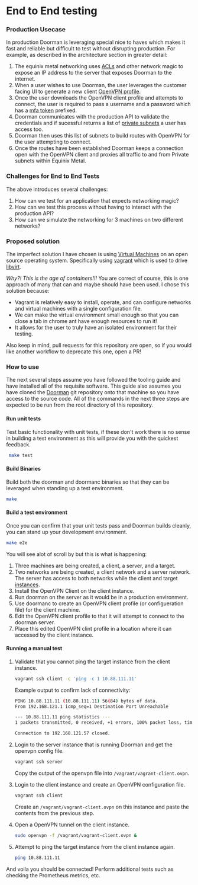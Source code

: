 # End to End testing

### Production Usecase
In production Doorman is leveraging special nice to haves which makes it fast and reliable but difficult to test without disrupting production.
For example, as described in the architecture section in greater detail:

1. The equinix metal networking uses [ACLs](https://en.wikipedia.org/wiki/Access-control_list) and other network magic to expose an IP address to the server that exposes Doorman to the internet.
1. When a user wishes to use Doorman, the user leverages the customer facing UI to generate a new client [OpenVPN profile](https://openvpn.net/faq/what-is-a-client-configuration-or-connection-profile/).
1. Once the user downloads the OpenVPN client profile and attempts to connect, the user is required to pass a username and a password which has a [mfa token](https://en.wikipedia.org/wiki/Multi-factor_authentication) prefixed.
1. Doorman communicates with the production API to validate the credentials and if sucessful returns a list of [private subnets](https://en.wikipedia.org/wiki/Private_network) a user has access too.
1. Doorman then uses this list of subnets to build routes with OpenVPN for the user attempting to connect.
1. Once the routes have been established Doorman keeps a connection open with the OpenVPN client and proxies all traffic to and from Private subnets within Equinix Metal.

### Challenges for End to End Tests
The above introduces several challenges:
1. How can we test for an application that expects networking magic?
1. How can we test this process without having to interact with the production API?
1. How can we simulate the networking for 3 machines on two different networks?

### Proposed solution
The imperfect solution I have chosen is using [Virtual Machines](https://en.wikipedia.org/wiki/Virtual_machine) on an open source operating system.
Specifically using [vagrant](https://www.vagrantup.com/) which is used to drive [libvirt](https://libvirt.org/).

*Why?! This is the age of containers!!!*  You are correct of course, this is one approach of many that can and maybe should have been used.
I chose this solution because:

* Vagrant is relatively easy to install, operate, and can configure networks and virtual machines with a single configuration file.
* We can make the virtual environment small enough so that you can close a tab in chrome ant have enough resources to run it!
* It allows for the user to truly have an isolated environment for their testing.

Also keep in mind, pull requests for this repository are open, so if you would like another workflow to deprecate this one, open a PR!

### How to use

The next several steps assume you have followed the tooling guide and have installed all of the requisite software.
This guide also assumes you have cloned the [Doorman](https://github.com/equinix/doorman) git repository onto that machine so you have access to the source code.
All of the commands in the next three steps are expected to be run from the root directory of this repository.

#### Run unit tests
Test basic functionality with unit tests, if these don't work there is no sense in building a test environment as this will provide you with the quickest feedback.
```bash
 make test
```

#### Build Binaries
Build both the doorman and doormanc binaries so that they can be leveraged when standing up a test environment.
```bash
make
```

#### Build a test environment
Once you can confirm that your unit tests pass and Doorman builds cleanly, you can stand up your development environment.

```bash
make e2e
```

You will see alot of scroll by but this is what is happening:

1. Three machines are being created, a client, a server, and a target.
1. Two networks are being created, a client network and a server network.
   The server has access to both networks while the client and target [instances](https://cloud.google.com/compute/docs/instances/).
1. Install the OpenVPN Client on the client instance.
1. Run doorman on the server as it would be in a production environment.
1. Use doormanc to create an OpenVPN client profile (or configueration file) for the client machine.
1. Edit the OpenVPN client profile to that it will attempt to connect to the doorman server.
1. Place this edited OpenVPN clint profile in a location where it can accessed by the client instance.

#### Running a manual test

1. Validate that you cannot ping the target instance from the client instance.
    ```bash
    vagrant ssh client -c 'ping -c 1 10.88.111.11'
    ```
   Example output to confirm lack of connectivity:
    ```bash
    PING 10.88.111.11 (10.88.111.11) 56(84) bytes of data.
    From 192.168.121.1 icmp_seq=1 Destination Port Unreachable

    --- 10.88.111.11 ping statistics ---
    1 packets transmitted, 0 received, +1 errors, 100% packet loss, time 0ms

   Connection to 192.168.121.57 closed.
    ```

1. Login to the server instance that is running Doorman and get the openvpn config file. 
    ```bash
    vagrant ssh server
    ```
   Copy the output of the openvpn file into `/vagrant/vagrant-client.ovpn`.
1. Login to the client instance and create an OpenVPN configuration file.
    ```bash
    vagrant ssh client
    ```
   Create an `/vagrant/vagrant-client.ovpn` on this instance and paste the contents from the previous step.
1. Open a OpenVPN tunnel on the client instance.
    ```bash
    sudo openvpn -f /vagrant/vagrant-client.ovpn &
    ```
1. Attempt to ping the target instance from the client instance again.
    ```bash
    ping 10.88.111.11
    ```

And voila you should be connected!
Perform additional tests such as checking the Prometheus metrics, etc.
